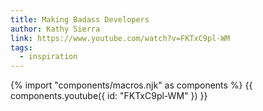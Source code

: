 ```yaml
---
title: Making Badass Developers
author: Kathy Sierra
link: https://www.youtube.com/watch?v=FKTxC9pl-WM
tags:
  - inspiration
---
```

{% import "components/macros.njk" as components %}
{{ components.youtube({ id: "FKTxC9pl-WM" }) }}
